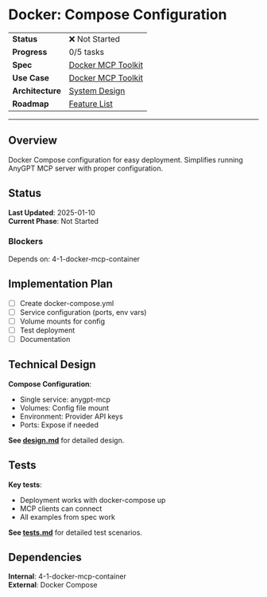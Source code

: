 # Docker: Compose Configuration

| | |
|---|---|
| **Status** | ❌ Not Started |
| **Progress** | 0/5 tasks |
| **Spec** | [Docker MCP Toolkit](../../../../../products/anygpt/specs/anygpt/docker-mcp-toolkit.md) |
| **Use Case** | [Docker MCP Toolkit](../../../../../products/anygpt/cases/docker-mcp-toolkit.md) |
| **Architecture** | [System Design](../../architecture.md) |
| **Roadmap** | [Feature List](../../roadmap.md) |

---

## Overview

Docker Compose configuration for easy deployment. Simplifies running AnyGPT MCP server with proper configuration.

## Status

**Last Updated**: 2025-01-10  
**Current Phase**: Not Started

### Blockers
Depends on: 4-1-docker-mcp-container

## Implementation Plan

- [ ] Create docker-compose.yml
- [ ] Service configuration (ports, env vars)
- [ ] Volume mounts for config
- [ ] Test deployment
- [ ] Documentation

## Technical Design

**Compose Configuration**:
- Single service: anygpt-mcp
- Volumes: Config file mount
- Environment: Provider API keys
- Ports: Expose if needed

**See [design.md](./design.md)** for detailed design.

## Tests

**Key tests**:
- Deployment works with docker-compose up
- MCP clients can connect
- All examples from spec work

**See [tests.md](./tests.md)** for detailed test scenarios.

## Dependencies

**Internal**: 4-1-docker-mcp-container  
**External**: Docker Compose

